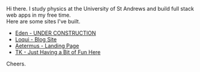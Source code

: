 <p>Hi there. I study physics at the University of St Andrews and build full stack web apps in my free time.<br/>Here are some sites I've built. </p>
<ul>
  <li><a href='https://eden.thenu-kal.com/' target=''>Eden - UNDER CONSTRUCTION</a></li>
 <li><a href='https://loqui-thenu-k.vercel.app/' target=''>Loqui - Blog Site</a></li>
 <li><a href='https://aeternus-pf-02.vercel.app/' target=''>Aetermus - Landing Page</a></li>
 <li><a href='https://gentle-axolotl-a4924f.netlify.app/' target=''>TK - Just Having a Bit of Fun Here</a></li>
</ul>
<p>Cheers.</p>
